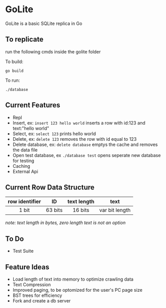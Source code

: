# GoLite
GoLite is a basic SQLite replica in Go

## To replicate

run the following cmds inside the golite folder

To build:
```
go build
```

To run:
```
./database
```

## Current Features
- Repl
- Insert, ex: `insert 123 hello world` inserts a row with id:123 and text:"hello world"
- Select, ex: `select 123` prints hello world
- Delete, ex: `delete 123` removes the row with id equal to 123
- Delete  database, ex: `delete database` emptys the cache and removes the data file
- Open test database, ex `./database test` opens seperate new database for testing
- Caching
- External Api

## Current Row Data Structure
| row identifier | ID      | text length | text           |
|:--------------:|:-------:|:-----------:|:--------------:|
| 1 bit          | 63 bits | 16 bits     | var bit length |

*note: text length in bytes, zero length text is not an option*

## To Do
- Test Suite

## Feature Ideas
- Load length of text into memory to optimize crawling data
- Text Compression
- Improved paging, to be optomized for the user's PC page size
- BST trees for efficiency
- Fork and create a db server
